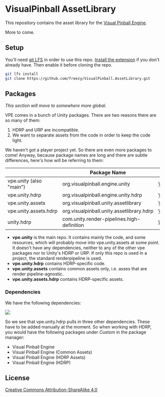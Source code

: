 # VisualPinball AssetLibrary

This repository contains the asset library for the [Visual Pinball Engine](https://github.com/freezy/VisualPinball.Engine).

More to come.

## Setup

You'll need [git LFS](https://git-lfs.github.com/) in order to use this repo. [Install the extension](https://github.com/git-lfs/git-lfs/releases/download/v2.12.0/git-lfs-windows-v2.12.0.exe) if you don't already have. Then enable it before cloning the repo.

```sh
git lfs install
git clone https://github.com/freezy/VisualPinball.AssetLibrary.git
```

## Packages

*This section will move to somewhere more global.*

VPE comes in a bunch of Unity packages. There are two reasons there are so many of them:

1. HDRP and URP are incompatible.
2. We want to separate assets from the code in order to keep the code light.

We haven't got a player project yet. So there are even more packages to come! Anyway, because package names are long
and there are subtle differences, here's how will be referring to them:

|                         | Package Name                              | Repository                            |
|-------------------------|-------------------------------------------|---------------------------------------|
| vpe.unity (also "main") | org.visualpinball.engine.unity            | [VisualPinball.Engine](https://github.com/freezy/VisualPinball.Engine)                  |
| vpe.unity.hdrp          | org.visualpinball.engine.unity.hdrp       | [VisualPinball.Unity.Hdrp](https://github.com/freezy/VisualPinball.Unity.Hdrp)              |
| vpe.unity.assets        | org.visualpinball.unity.assetlibrary      | [VisualPinball.Unity.AssetLibrary](https://github.com/freezy/VisualPinball.AssetLibrary/tree/refactor/repos/VisualPinball.Unity.AssetLibrary)      |
| vpe.unity.assets.hdrp   | org.visualpinball.unity.assetlibrary.hdrp | [VisualPinball.Unity.AssetLibrary.Hdrp](https://github.com/freezy/VisualPinball.AssetLibrary/tree/refactor/repos/VisualPinball.Unity.AssetLibrary.Hdrp) |
| unity.hdrp              | com.unity.render-pipelines.high-definition | [Unity/Graphics](https://github.com/Unity-Technologies/Graphics/tree/master/com.unity.render-pipelines.high-definition) |


- **vpe.unity** is the main repo. It contains mainly the code, and some resources, which will 
  probably move into vpe.unity.assets at some point. It doesn't have any dependencies, neither
  to any of the other vpe packages nor to Unity's HDRP or URP. If only this repo is used in a 
  project, the standard renderpipeline is used.
- **vpe.unity.hdrp** contains HDRP-specific code.
- **vpe.unity.assets** contains common assets only, i.e. asses that are render pipeline-agnostic.
- **vpe.unity.assets.hdrp** contains HDRP-specific assets.

### Dependencies

We have the following dependencies:

![](https://user-images.githubusercontent.com/70426/102411603-7a371d80-3ff2-11eb-8210-6203a74a635d.png)

So we see that vpe.unity.hdrp pulls in three other dependencies. These have to be added manually at the moment. So when
working with HDRP, you would have the following packages under *Custom* in the package manager:

- Visual Pinball Engine
- Visual Pinball Engine (Common Assets)
- Visual Pinball Engine (HDRP Assets)
- Visual Pinball Engine (HDRP)


## License

[Creative Commons Attribution-ShareAlike 4.0](LICENSE.md)
